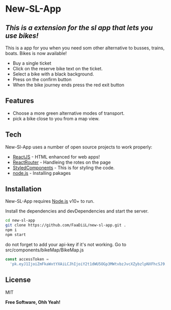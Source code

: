 # New-SL-App

## _This is a extension for the sl app that lets you use bikes!_

This is a app for you when you need som other alternative to busses, trains, boats.
Bikes is now available!

- Buy a single ticket
- Click on the reserve bike text on the ticket.
- Select a bike with a black background.
- Press on the confirm button
- When the bike journey ends press the red exit button

## Features

- Choose a more green alternative modes of transport.
- pick a bike close to you from a map view.

## Tech

New-Sl-App uses a number of open source projects to work properly:

- [ReactJS] - HTML enhanced for web apps!
- [ReactRouter] - Handleing the rotes on the page
- [StyledComponents] - This is for styling the code.
- [node.js] - Installing pakages

## Installation

New-SL-App requires [Node.js](https://nodejs.org/) v10+ to run.

Install the dependencies and devDependencies and start the server.

```sh
cd new-sl-app
git clone https://github.com/FaaDiiL/new-sl-app.git .
npm i
npm start
```

do not forget to add your api-key if it's not working.
Go to src/components/bikeMap/BikeMap.js

```js
const accessToken =
  'pk.eyJ1IjoiZmFkaWxtYXAiLCJhIjoiY2t1dWU5OGp3MWtvbzJvcXZybzlpNXFhcSJ9.893BxZCnUJJSSZPa475ibA'
```

## License

MIT

**Free Software, Ohh Yeah!**

[//]: # 'Thanks SO - http://stackoverflow.com/questions/4823468/store-comments-in-markdown-syntax'
[reactjs]: https://reactjs.org/
[reactrouter]: https://reactrouter.com/
[styledcomponents]: https://styled-components.com/
[node.js]: http://nodejs.org
